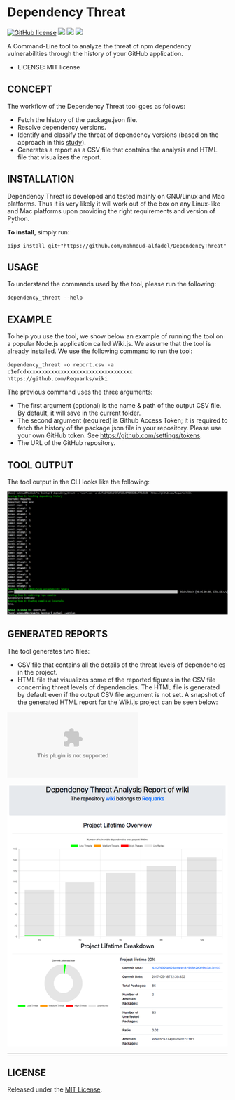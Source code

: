 Dependency Threat
=================
[![GitHub license](https://img.shields.io/github/license/Naereen/StrapDown.js.svg)](https://github.com/Naereen/StrapDown.js/blob/master/LICENSE)
![](https://badgen.net/badge/version/v1.0.0/red)
![](https://badgen.net/badge/python/3.5|3.6|3.7/blue)
![](https://badgen.net/badge/PRs/Welcome/green)
   
A Command-Line tool to analyze the threat of npm dependency vulnerabilities through the history of your GitHub application.

* LICENSE: MIT license


CONCEPT
---------------------------------------------------------------------
The workflow of the Dependency Threat tool goes as follows:

* Fetch the history of the package.json file.
* Resolve dependency versions.
* Identify and classify the threat of dependency versions (based on the approach in this [study](https://arxiv.org/abs/2009.09019)).
* Generates a report as a CSV file that contains the analysis and HTML file that visualizes the report.


INSTALLATION
-----------------------
Dependency Threat is developed and tested mainly on GNU/Linux and Mac platforms. Thus it is very likely it will work out of the box
on any Linux-like and Mac platforms upon providing the right requirements and version of Python.

**To install**, simply run:
```
pip3 install git+"https://github.com/mahmoud-alfadel/DependencyThreat"
```

USAGE
-----------
To understand the commands used by the tool, please run the following:
```
dependency_threat --help
```

EXAMPLE
-----------
To help you use the tool, we show below an example of running the tool on a popular Node.js application called Wiki.js. We assume that the tool is already installed. We use the following command to run the tool:
```
dependency_threat -o report.csv -a c1efcdxxxxxxxxxxxxxxxxxxxxxxxxxxxxxxxxxx  https://github.com/Requarks/wiki
```
The previous command uses the three arguments:
* The first argument (optional) is the name & path of the output CSV file. By default, it will save in the current folder.
* The second argument (required) is Github Access Token; it is required to fetch the history of the package.json file in your repository. Please use your own GitHub token. See https://github.com/settings/tokens.
* The URL of the GitHub repository.


TOOL OUTPUT
-----------
The tool output  in the CLI looks like the following:

![alt text](https://github.com/mahmoud-alfadel/Figure/blob/main/Fig2.png)


GENERATED REPORTS
-----------
The tool generates two files: 
* CSV file that contains all the details of the threat levels of dependencies in the project.
* HTML file that visualizes some of the reported figures in the CSV file concerning threat levels of dependencies. The HTML file is generated by default even if the output CSV file argument is not set. A snapshot of the generated HTML report for the Wiki.js project can be seen below:
<embed src="https://github.com/mahmoud-alfadel/Vagrant-Tool-Demo/blob/master/report.html" type="application/html">

![alt text](https://github.com/mahmoud-alfadel/Figure/blob/main/report.png)


---
**LICENSE**
-----------
Released under the [MIT License](https://opensource.org/licenses/mit-license.php).

